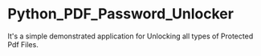 # Python_PDF_Password_Unlocker

It's a simple demonstrated application for Unlocking all types of Protected Pdf Files.
